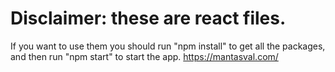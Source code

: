 # Disclaimer: these are react files.
If you want to use them you should run "npm install" to get all the packages, and then run "npm start" to start the app.
https://mantasval.com/
